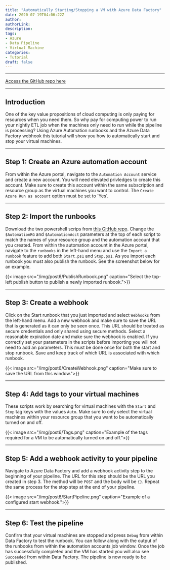 ```yaml
---
title: "Automatically Starting/Stopping a VM with Azure Data Factory"
date: 2020-07-19T04:06:22Z
author:
authorLink:
description:
tags:
- Azure
- Data Pipeline
- Virtual Machine
categories:
- Tutorial
draft: false
---
```


***
[Access the GitHub repo here](https://github.com/lmcconnell1665/AzureVMStartStop)

***
## Introduction

One of the key value propositions of cloud computing is only paying for resources when you need them.
So why pay for computing power to run your nightly ETL job when the machines only need to run while the pipeline is processing?
Using Azure Automation runbooks and the Azure Data Factory webhook this tutorial will show you how to automatically start and stop your virtual machines.

***
## Step 1: Create an Azure automation account
From within the Azure portal, navigate to the `Automation Account` service and create a new account.
You will need elevated privledges to create this account.
Make sure to create this account within the same subscription and resource group as the virtual machines you want to control.
The `Create Azure Run as account` option must be set to 'Yes'.

***
## Step 2: Import the runbooks
Download the two powershell scrips from [this GitHub repo](https://github.com/lmcconnell1665/AzureVMStartStop).
Change the `$AutomationRG` and `$AutomationAcct` parameters at the top of each script to match the names of your resource group and the automation account that you created.
From within the automation account in the Azure portal, navigate to the `runbooks` in the left-hand menu and use the `Import a runbook` feature to add both `Start.ps1` and `Stop.ps1`.
As you import each runbook you must also publish the runbook. See the screenshot below for an example.

{{< image src="/img/post6/PublishRunbook.png" caption="Select the top-left publish button to publish a newly imported runbook.">}}

***
## Step 3: Create a webhook
Click on the Start runbook that you just imported and select `Webhooks` from the left-hand menu.
Add a new webhook and make sure to save the URL that is generated as it can only be seen once.
This URL should be treated as secure credentials and only shared using secure methods.
Select a reasonable expiration date and make sure the webhook is enabled.
If you correctly set your parameters in the scripts before importing you will not need to add an parameters.
This must be done once for both the start and stop runbook.
Save and keep track of which URL is associated with which runbook.

{{< image src="/img/post6/CreateWebhook.png" caption="Make sure to save the URL from this window.">}}

***
## Step 4: Add tags to your virtual machines
These scripts work by searching for virtual machines with the `Start` and `Stop` tag keys with the values `Auto`.
Make sure to only select the virtual machines within your resource group that you want to be automatically turned on and off.

{{< image src="/img/post6/Tags.png" caption="Example of the tags required for a VM to be automatically turned on and off.">}}

***
## Step 5: Add a webhook activity to your pipeline
Navigate to Azure Data Factory and add a webhook activity step to the beginning of your pipeline.
The URL for this step should be the URL you created in step 3.
The method will be `POST` and the body will be `{}`.
Repeat the same process for the stop step at the end of your pipeline.

{{< image src="/img/post6/StartPipeline.png" caption="Example of a configured start webhook.">}}

***
## Step 6: Test the pipeline
Confirm that your virtual machines are stopped and press `Debug` from within Data Factory to test the runbook.
You can follow along with the output of the runbooks from within the automation accounts job window.
Once the job has successfully completed and the VM has started you will also see `Succeeded` from within Data Factory.
The pipeline is now ready to be published.